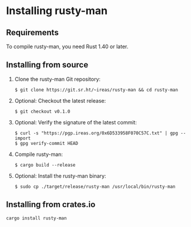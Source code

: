 <!---
SPDX-FileCopyrightText: 2020 Robin Krahl <robin.krahl@ireas.org>
SPDX-License-Identifier: MIT
-->

# Installing rusty-man

## Requirements

To compile rusty-man, you need Rust 1.40 or later.

## Installing from source

1. Clone the rusty-man Git repository:
   ```
   $ git clone https://git.sr.ht/~ireas/rusty-man && cd rusty-man
   ```
2. Optional:  Checkout the latest release:
   ```
   $ git checkout v0.1.0
   ```
3. Optional:  Verify the signature of the latest commit:
   ```
   $ curl -s "https://pgp.ireas.org/0x6D533958F070C57C.txt" | gpg --import
   $ gpg verify-commit HEAD
   ```
4. Compile rusty-man:
   ```
   $ cargo build --release
   ```
5. Optional:  Install the rusty-man binary:
   ```
   $ sudo cp ./target/release/rusty-man /usr/local/bin/rusty-man
   ```

## Installing from crates.io

```
cargo install rusty-man
```
